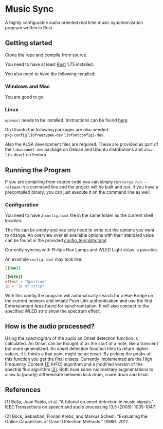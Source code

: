 # Music Sync

A highly configurable audio oriented real time music synchronization program written in Rust.

## Getting started

Clone the repo and compile from source.

You need to have at least [Rust](https://www.rust-lang.org/) 1.75 installed.

You also need to have the following installed:

### Windows and Mac

You are good to go

### Linux

`openssl` needs to be installed. Instructions can be found [here](https://docs.rs/openssl/latest/openssl/).

On Ubuntu the following packages are also needed: \
`pkg-config` `libfreetype6-dev` `libfontconfig1-dev`.

Also the ALSA development files are required. These are provided as part of the `libasound2-dev` package on Debian and Ubuntu distributions and `alsa-lib-devel` on Fedora.

## Running the Program

If you are compiling from source code you can simply run `cargo run --release` in a command line and the project will be built and run. If you have a precompiled binary, you can just execute it on the command line as well.

### Configuration

You need to have a `config.toml` file in the same folder as the current shell location.

The file can be empty and you only need to write out the options you want to change.
An overview over all available options with their standard value can be found in the provided [config_template.toml](config_template.toml).

Currently syncing with Philips Hue Lamps and WLED Light strips is possible.

An example `config.toml` may look like:

```toml
[[Hue]]

[[WLED]]
effect = "Spectrum"
ip = "Ip of Strip"
```

With this config the program will automatically search for a Hue Bridge on the current network and initiate Push Link authentication and use the first Entertainment Area found for synchronization. It will also connect to the specified WLED strip show the spectrum effect.

## How is the audio processed?

Using the spectrogram of the audio an Onset detection function is calculated.
An Onset can be thought of as the start of a note, like a transient but more generalized.
An onset detection function tries to return higher values, if it thinks a that point might be an onset.
By picking the peaks of this function you get the final onsets.
Currently implemented are the High Frequency Content [[1]](#1) (HFC) algorithm and
a modified version of the spectral flux algorithm [[2]](#2).
Both have some rudimentary augmentations to allow to (poorly) differentiate between kick drum, snare drum and hihat.

## References

<a id="1">[1]</a>
Bello, Juan Pablo, et al.
"A tutorial on onset detection in music signals."
IEEE Transactions on speech and audio processing 13.5 (2005): 1035-1047.

<a id="2">[2]</a>
Böck, Sebastian, Florian Krebs, and Markus Schedl.
"Evaluating the Online Capabilities of Onset Detection Methods."
ISMIR. 2012.
